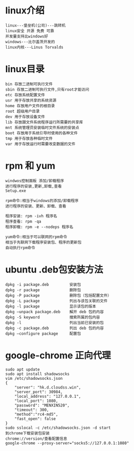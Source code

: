 # linux介绍
    linux---堡垒机(公司)---跳转机
    linux安全 开源 免费 可靠
    并发量支持比windows好
    windows---比尔盖茨开发的
    linux内核---Linus Torvalds

# linux目录
    bin 存放二进制可执行文件
    sbin 存放二进制可执行文件,只有root才能访问
    etc 存放系统配置文件
    usr 用于存放共享的系统资源
    home 存放用户文件的根目录
    root 超级用户目录
    dev 用于存放设备文件
    lib 存放跟文件系统程序运行所需要的共享库
    mnt 系统管理员安装临时文件系统的安装点
    boot 存放用于系统引导时使用的各种文件
    tmp 用于存放各种临时文件
    var 用于存放运行时需要改变数据的文件

# rpm 和 yum
    windwos控制面板 添加/卸载程序
    进行程序的安装,更新,卸载,查看
    Setup.exe 

    rpm命令:相当于windows的添加/卸载程序
    进行程序的安装、更新、卸载、查看

    程序安装: rpm -ivh 程序名
    程序查看: rpm -qa
    程序卸载: rpm -e --nodeps 程序名

    yum命令:相当于可以联网的rpm命令
    相当于先联网下载程序安装包、程序的更新包
    自动执行rpm命令

# ubuntu .deb包安装方法
    dpkg -i package.deb 	    安装包
    dpkg -r package 	        删除包
    dpkg -P package 	        删除包（包括配置文件）
    dpkg -L package 	        列出与该包关联的文件
    dpkg -l package 	        显示该包的版本
    dpkg –unpack package.deb 	解开 deb 包的内容
    dpkg -S keyword 	        搜索所属的包内容
    dpkg -l 	                列出当前已安装的包
    dpkg -c package.deb 	    列出 deb 包的内容
    dpkg –configure package 	配置包

# google-chrome 正向代理
    sudo apt update
    sudo apt install shadowsocks
    vim /etc/shadowsocks.json
    {
        "server": "hk.d.cloudss.win",
        "server_port": 30984,
        "local_address": "127.0.0.1",
        "local_port": 1080,
        "password": "MENXIN520",
        "timeout": 300,
        "method":"rc4-md5",
        "fast_open": false
    }
    sudo sslocal -c /etc/shadowsocks.json -d start
    到chrome下载安装包安装
    chrome://version/查看配置信息
    google-chrome --proxy-server="socks5://127.0.0.1:1080"